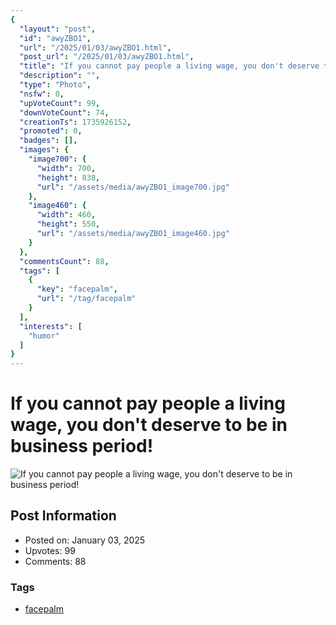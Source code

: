 ```yaml
---
{
  "layout": "post",
  "id": "awyZBO1",
  "url": "/2025/01/03/awyZBO1.html",
  "post_url": "/2025/01/03/awyZBO1.html",
  "title": "If you cannot pay people a living wage, you don't deserve to be in business period!",
  "description": "",
  "type": "Photo",
  "nsfw": 0,
  "upVoteCount": 99,
  "downVoteCount": 74,
  "creationTs": 1735926152,
  "promoted": 0,
  "badges": [],
  "images": {
    "image700": {
      "width": 700,
      "height": 838,
      "url": "/assets/media/awyZBO1_image700.jpg"
    },
    "image460": {
      "width": 460,
      "height": 550,
      "url": "/assets/media/awyZBO1_image460.jpg"
    }
  },
  "commentsCount": 88,
  "tags": [
    {
      "key": "facepalm",
      "url": "/tag/facepalm"
    }
  ],
  "interests": [
    "humor"
  ]
}
---
```


# If you cannot pay people a living wage, you don't deserve to be in business period!

![If you cannot pay people a living wage, you don't deserve to be in business period!](/assets/media/awyZBO1_image700.jpg)

## Post Information

- Posted on: January 03, 2025
- Upvotes: 99
- Comments: 88

### Tags

- [facepalm](/tag/facepalm)

